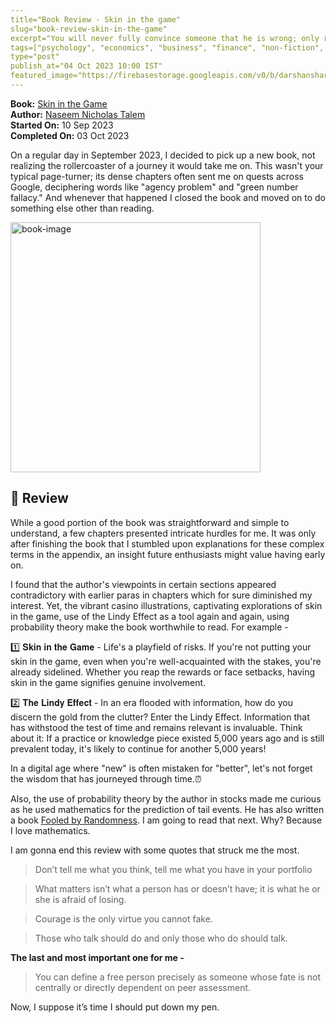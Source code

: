 ```yaml
---
title="Book Review - Skin in the game"
slug="book-review-skin-in-the-game"
excerpt="You will never fully convince someone that he is wrong; only reality can."
tags=["psychology", "economics", "business", "finance", "non-fiction", "philosphy"]
type="post"
publish_at="04 Oct 2023 10:00 IST"
featured_image="https://firebasestorage.googleapis.com/v0/b/darshansharma-ur.appspot.com/o/images%2FSkin-in-the-game.jpeg?alt=media&token=2e4f1487-8344-4dac-ba42-6fdb684a307b&_gl=1*108ai5z*_ga*MjE0NzMyMTgzNS4xNjk2MzE0OTk4*_ga_CW55HF8NVT*MTY5NjQ3NTgyOS4yLjEuMTY5NjQ3NTk0MS4zMi4wLjA."
---
```



**Book:** [Skin in the Game](https://amzn.to/3F90628)    
**Author:** [Naseem Nicholas Talem](https://amzn.to/3F1MOor)       
**Started On:** 10 Sep 2023    
**Completed On:** 03 Oct 2023   

On a regular day in September 2023, I decided to pick up a new book, not realizing the rollercoaster of a journey it would take me on. This wasn't your typical page-turner; its dense chapters often sent me on quests across Google, deciphering words like "agency problem" and "green number fallacy." And whenever that happened I closed the book and moved on to do something else other than reading.
    
       
<a  href="https://amzn.to/3F90628">
<img  src="https://firebasestorage.googleapis.com/v0/b/darshansharma-ur.appspot.com/o/images%2FSkin-in-the-game.jpeg?alt=media&token=2e4f1487-8344-4dac-ba42-6fdb684a307b&_gl=1*108ai5z*_ga*MjE0NzMyMTgzNS4xNjk2MzE0OTk4*_ga_CW55HF8NVT*MTY5NjQ3NTgyOS4yLjEuMTY5NjQ3NTk0MS4zMi4wLjA."  alt="book-image"  height="400">
</a>    

        
## 📖 Review
While a good portion of the book was straightforward and simple to understand, a few chapters presented intricate hurdles for me. It was only after finishing the book that I stumbled upon explanations for these complex terms in the appendix, an insight future enthusiasts might value having early on.

I found that the author's viewpoints in certain sections appeared contradictory with earlier paras in chapters which for sure diminished my interest. Yet, the vibrant casino illustrations, captivating explorations of skin in the game, use of the Lindy Effect as a tool again and again, using probability theory make the book worthwhile to read. For example -

1️⃣ 𝐒𝐤𝐢𝐧 𝐢𝐧 𝐭𝐡𝐞 𝐆𝐚𝐦𝐞 - Life's a playfield of risks. If you're not putting your skin in the game, even when you're well-acquainted with the stakes, you're already sidelined. Whether you reap the rewards or face setbacks, having skin in the game signifies genuine involvement.

2️⃣ 𝐓𝐡𝐞 𝐋𝐢𝐧𝐝𝐲 𝐄𝐟𝐟𝐞𝐜𝐭 - In an era flooded with information, how do you discern the gold from the clutter? Enter the Lindy Effect. Information that has withstood the test of time and remains relevant is invaluable. Think about it: If a practice or knowledge piece existed 5,000 years ago and is still prevalent today, it's likely to continue for another 5,000 years!

In a digital age where "new" is often mistaken for "better", let's not forget the wisdom that has journeyed through time.⏰

Also, the use of probability theory by the author in stocks made me curious as he used mathematics for the prediction of tail events. He has also written a book [Fooled by Randomness](https://amzn.to/3F3Vhav). I am going to read that next. Why? Because I love mathematics.

I am gonna end this review with some quotes that struck me the most.

>Don’t tell me what you think, tell me what you have in your portfolio
  
>What matters isn’t what a person has or doesn’t have; it is what he or she is afraid of losing.
  
>Courage is the only virtue you cannot fake.

>Those who talk should do and only those who do should talk.

**The last and most important one for me -**

>You can define a free person precisely as someone whose fate is not centrally or directly dependent on peer assessment.

Now, I suppose it’s time I should put down my pen.

